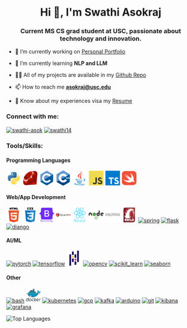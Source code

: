 <h1 align="center">Hi 👋, I'm Swathi Asokraj</h1>
<h3 align="center">Current MS CS grad student at USC, passionate about technology and innovation.</h3>

- 🔭 I’m currently working on [Personal Portfolio](https://github.com/swathiasok/portfolio)

- 🌱 I’m currently learning **NLP and LLM**

- 👨‍💻 All of my projects are available in my [Github Repo](https://github.com/swathiasok)

- 📫 How to reach me **asokraj@usc.edu**

- 📄 Know about my experiences visa my [Resume](https://drive.google.com/file/d/1_2pFxViQZ3utTqbmdLt2CI4_BSEhBauO/view?usp=share_link)

<h3 align="left">Connect with me:</h3>
<p align="left">
<a href="https://linkedin.com/in/swathi-asok" target="blank"><img align="center" src="https://raw.githubusercontent.com/rahuldkjain/github-profile-readme-generator/master/src/images/icons/Social/linked-in-alt.svg" alt="swathi-asok" height="30" width="40" /></a>
<a href="https://www.leetcode.com/swathi14" target="blank"><img align="center" src="https://raw.githubusercontent.com/rahuldkjain/github-profile-readme-generator/master/src/images/icons/Social/leet-code.svg" alt="swathi14" height="30" width="40" /></a>
</p>

### Tools/Skills:
#### Programming Languages
[<img src="https://raw.githubusercontent.com/devicons/devicon/master/icons/python/python-original.svg" alt="python" width="40" height="40"/>](https://www.python.org)
[<img src="https://raw.githubusercontent.com/devicons/devicon/master/icons/ruby/ruby-original.svg" alt="ruby" width="40" height="40"/>](https://www.ruby-lang.org/en/)
[<img src="https://raw.githubusercontent.com/devicons/devicon/master/icons/c/c-original.svg" alt="c" width="40" height="40"/>](https://www.cprogramming.com/)
[<img src="https://raw.githubusercontent.com/devicons/devicon/master/icons/cplusplus/cplusplus-original.svg" alt="cplusplus" width="40" height="40"/>](https://www.w3schools.com/cpp/)
[<img src="https://raw.githubusercontent.com/devicons/devicon/master/icons/java/java-original.svg" alt="java" width="40" height="40"/>](https://www.java.com)
[<img src="https://raw.githubusercontent.com/devicons/devicon/master/icons/javascript/javascript-original.svg" alt="javascript" width="40" height="40"/>](https://developer.mozilla.org/en-US/docs/Web/JavaScript)
[<img src="https://raw.githubusercontent.com/devicons/devicon/master/icons/typescript/typescript-original.svg" alt="typescript" width="40" height="40"/>](https://www.typescriptlang.org/)
[<img src="https://raw.githubusercontent.com/devicons/devicon/master/icons/swift/swift-original.svg" alt="swift" width="40" height="40"/>](https://developer.apple.com/swift/)

#### Web/App Development
[<img src="https://raw.githubusercontent.com/devicons/devicon/master/icons/html5/html5-original-wordmark.svg" alt="html5" width="40" height="40"/>](https://developer.mozilla.org/en-US/docs/Glossary/HTML5)
[<img src="https://raw.githubusercontent.com/devicons/devicon/master/icons/css3/css3-original-wordmark.svg" alt="css3" width="40" height="40"/>](https://www.w3schools.com/css/)
[<img src="https://raw.githubusercontent.com/devicons/devicon/master/icons/bootstrap/bootstrap-plain-wordmark.svg" alt="bootstrap" width="40" height="40"/>](https://getbootstrap.com)
[<img src="https://raw.githubusercontent.com/devicons/devicon/master/icons/angularjs/angularjs-original-wordmark.svg" alt="angularjs" width="40" height="40"/>](https://angular.io)
[<img src="https://raw.githubusercontent.com/devicons/devicon/master/icons/react/react-original-wordmark.svg" alt="react" width="40" height="40"/>](https://reactjs.org/)
[<img src="https://raw.githubusercontent.com/devicons/devicon/master/icons/nodejs/nodejs-original-wordmark.svg" alt="nodejs" width="40" height="40"/>](https://nodejs.org)
[<img src="https://raw.githubusercontent.com/devicons/devicon/master/icons/express/express-original-wordmark.svg" alt="express" width="40" height="40"/>](https://expressjs.com)
[<img src="https://raw.githubusercontent.com/devicons/devicon/master/icons/rails/rails-original-wordmark.svg" alt="rails" width="40" height="40"/>](https://rubyonrails.org/)
[<img src="https://www.vectorlogo.zone/logos/springio/springio-icon.svg" alt="spring" width="40" height="40"/>](https://spring.io/)
[<img src="https://www.vectorlogo.zone/logos/pocoo_flask/pocoo_flask-icon.svg" alt="flask" width="40" height="40"/>](https://flask.palletsprojects.com/)
[<img src="https://cdn.worldvectorlogo.com/logos/django.svg" alt="django" width="40" height="40"/>](https://www.djangoproject.com/)

#### AI/ML
[<img src="https://www.vectorlogo.zone/logos/pytorch/pytorch-icon.svg" alt="pytorch" width="40" height="40"/>](https://pytorch.org/)
[<img src="https://www.vectorlogo.zone/logos/tensorflow/tensorflow-icon.svg" alt="tensorflow" width="40" height="40"/>](https://www.tensorflow.org)
[<img src="https://raw.githubusercontent.com/devicons/devicon/2ae2a900d2f041da66e950e4d48052658d850630/icons/pandas/pandas-original.svg" alt="pandas" width="40" height="40"/>](https://pandas.pydata.org/)
[<img src="https://www.vectorlogo.zone/logos/opencv/opencv-icon.svg" alt="opencv" width="40" height="40"/>](https://opencv.org/)
[<img src="https://upload.wikimedia.org/wikipedia/commons/0/05/Scikit_learn_logo_small.svg" alt="scikit_learn" width="40" height="40"/>](https://scikit-learn.org/)
[<img src="https://seaborn.pydata.org/_images/logo-mark-lightbg.svg" alt="seaborn" width="40" height="40"/>](https://seaborn.pydata.org/)

#### Other
[<img src="https://www.vectorlogo.zone/logos/gnu_bash/gnu_bash-icon.svg" alt="bash" width="40" height="40"/>](https://www.gnu.org/software/bash/)
[<img src="https://raw.githubusercontent.com/devicons/devicon/master/icons/docker/docker-original-wordmark.svg" alt="docker" width="40" height="40"/>](https://www.docker.com/)
[<img src="https://www.vectorlogo.zone/logos/kubernetes/kubernetes-icon.svg" alt="kubernetes" width="40" height="40"/>](https://kubernetes.io)
[<img src="https://www.vectorlogo.zone/logos/google_cloud/google_cloud-icon.svg" alt="gcp" width="40" height="40"/>](https://cloud.google.com/)
[<img src="https://www.vectorlogo.zone/logos/apache_kafka/apache_kafka-icon.svg" alt="kafka" width="40" height="40"/>](https://kafka.apache.org/)
[<img src="https://cdn.worldvectorlogo.com/logos/arduino-1.svg" alt="arduino" width="40" height="40"/>](https://www.arduino.cc/)
[<img src="https://www.vectorlogo.zone/logos/git-scm/git-scm-icon.svg" alt="git" width="40" height="40"/>](https://git-scm.com/)
[<img src="https://www.vectorlogo.zone/logos/elasticco_kibana/elasticco_kibana-icon.svg" alt="kibana" width="40" height="40"/>](https://www.elastic.co/kibana)
[<img src="https://www.vectorlogo.zone/logos/grafana/grafana-icon.svg" alt="grafana" width="40" height="40"/>](https://grafana.com/)

<img src="https://github-readme-stats.vercel.app/api/top-langs/?username=swathiasok&layout=compact&langs_count=6&theme=dark" alt="Top Languages" width="45%" />

<!-- <img src="https://github-readme-stats.vercel.app/api?username=swathiasok&show_icons=true&theme=dark" alt="GitHub Stats" width="45%" /> -->


